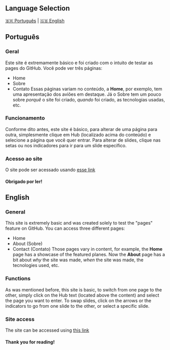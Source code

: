 ## Language Selection
[🇧🇷 Português](https://github.com/delsschoolaccount/teste-pages/blob/main/README.md#português) | [🇬🇧 English](https://github.com/delsschoolaccount/teste-pages/blob/main/README.md#english)

## Português
### Geral
Este site é extremamente básico e foi criado com o intuito de testar as pages do GitHub.
Você pode ver três páginas:
- Home
- Sobre
- Contato
Essas páginas variam no conteúdo, a **Home**, por exemplo, tem uma apresentação dos aviões em destaque.
Já o Sobre tem um pouco sobre *porquê* o site foi criado, *quando* foi criado, as tecnologias usadas, etc.

### Funcionamento
Conforme dito antes, este site é básico, para alterar de uma página para outra, simplesmente clique em Hub (localizado acima do conteúdo) e selecione a página que você quer entrar.
Para alterar de slides, clique nas setas ou nos indicadores para ir para um slide específico.

### Acesso ao site
O site pode ser acessado usando [esse link](https://delsschoolaccount.github.io/teste-pages/index.html)

#### Obrigado por ler!

## English
### General
This site is extremely basic and was created solely to test the "pages" feature on GitHub.
You can access three different pages:
- Home
- About (Sobre)
- Contact (Contato)
Those pages vary in content, for example, the **Home** page has a showcase of the featured planes.
Now the **About** page has a bit about *why* the site was made, *when* the site was made, the tecnologies used, etc.

### Functions
As was mentioned before, this site is basic, to switch from one page to the other, simply click on the Hub text (located above the content) and select the page you want to enter.
To swap slides, click on the arrows or the indicators to go from one slide to the other, or select a specific slide.
### Site access
The site can be accessed using [this link](https://delsschoolaccount.github.io/teste-pages/index.html)

#### Thank you for reading!
